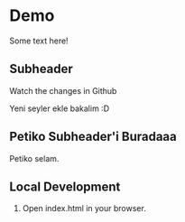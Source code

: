 # Demo

Some text here!

## Subheader 

Watch the changes in Github

Yeni seyler ekle bakalim :D 

## Petiko Subheader'i Buradaaa

Petiko selam. 

## Local Development

1. Open index.html in your browser.